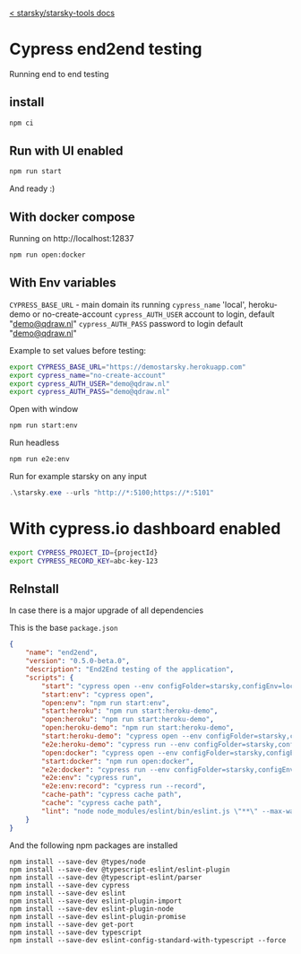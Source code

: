 [< starsky/starsky-tools docs](../readme.md)

# Cypress end2end testing

Running end to end testing

## install

```sh
npm ci
```

## Run with UI enabled

```sh
npm run start
```

And ready :)

## With docker compose

Running on http://localhost:12837

```sh
npm run open:docker
```

## With Env variables

`CYPRESS_BASE_URL` - main domain its running
`cypress_name` 'local', heroku-demo or no-create-account
`cypress_AUTH_USER` account to login, default "demo@qdraw.nl"
`cypress_AUTH_PASS` password to login default "demo@qdraw.nl"

Example to set values before testing:

```sh
export CYPRESS_BASE_URL="https://demostarsky.herokuapp.com"
export cypress_name="no-create-account"
export cypress_AUTH_USER="demo@qdraw.nl"
export cypress_AUTH_PASS="demo@qdraw.nl"
```

Open with window

```sh
npm run start:env
```

Run headless

```sh
npm run e2e:env
```

Run for example starsky on any input

```powershell
.\starsky.exe --urls "http://*:5100;https://*:5101"
```

# With cypress.io dashboard enabled

```sh
export CYPRESS_PROJECT_ID={projectId}
export CYPRESS_RECORD_KEY=abc-key-123
```

## ReInstall

In case there is a major upgrade of all dependencies

This is the base `package.json`

```json
{
    "name": "end2end",
    "version": "0.5.0-beta.0",
    "description": "End2End testing of the application",
    "scripts": {
        "start": "cypress open --env configFolder=starsky,configEnv=local,CYPRESS_RETRIES=2",
        "start:env": "cypress open",
        "open:env": "npm run start:env",
        "start:heroku": "npm run start:heroku-demo",
        "open:heroku": "npm run start:heroku-demo",
        "open:heroku-demo": "npm run start:heroku-demo",
        "start:heroku-demo": "cypress open --env configFolder=starsky,configEnv=heroku-demo,CYPRESS_RETRIES=2",
        "e2e:heroku-demo": "cypress run --env configFolder=starsky,configEnv=heroku-demo,CYPRESS_RETRIES=2",
        "open:docker": "cypress open --env configFolder=starsky,configEnv=docker,CYPRESS_RETRIES=2",
        "start:docker": "npm run open:docker",
        "e2e:docker": "cypress run --env configFolder=starsky,configEnv=docker,CYPRESS_RETRIES=2",
        "e2e:env": "cypress run",
        "e2e:env:record": "cypress run --record",
        "cache-path": "cypress cache path",
        "cache": "cypress cache path",
        "lint": "node node_modules/eslint/bin/eslint.js \"**\" --max-warnings 0"
    }
}
```

And the following npm packages are installed

```
npm install --save-dev @types/node
npm install --save-dev @typescript-eslint/eslint-plugin
npm install --save-dev @typescript-eslint/parser
npm install --save-dev cypress
npm install --save-dev eslint
npm install --save-dev eslint-plugin-import
npm install --save-dev eslint-plugin-node
npm install --save-dev eslint-plugin-promise
npm install --save-dev get-port
npm install --save-dev typescript
npm install --save-dev eslint-config-standard-with-typescript --force
```
